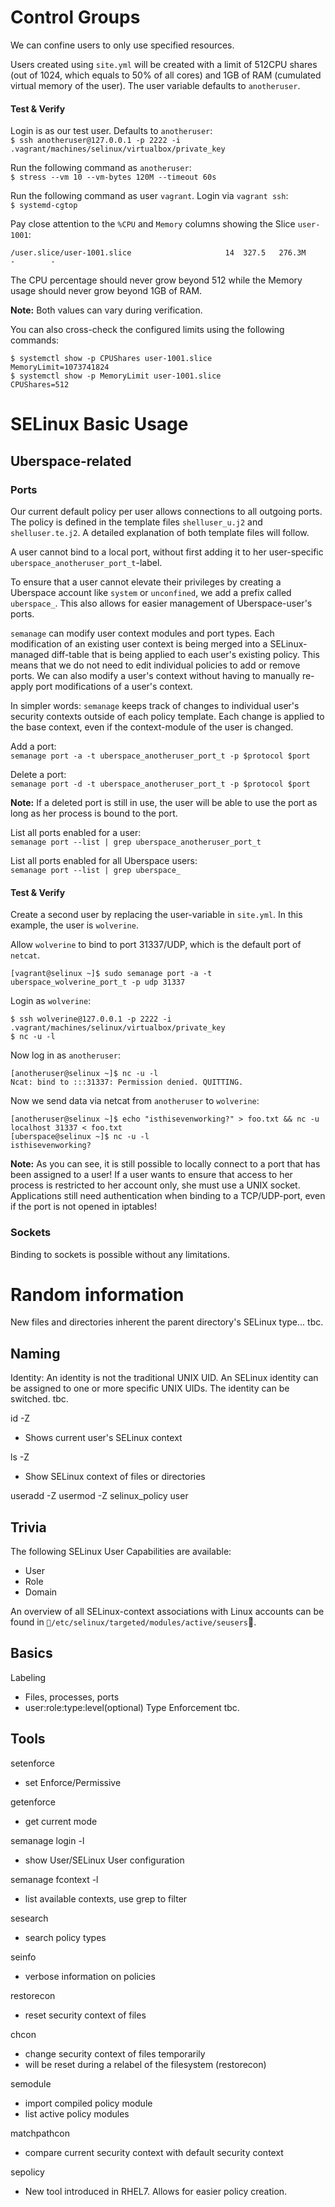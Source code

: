 # Control Groups

We can confine users to only use specified resources.

Users created using `site.yml` will be created with a limit of 512CPU shares (out of 1024, which equals to 50% of all cores) and 1GB of RAM (cumulated virtual memory of the user). The user variable defaults to `anotheruser`.

#### Test & Verify
Login is as our test user. Defaults to `anotheruser`:  
`$ ssh anotheruser@127.0.0.1 -p 2222 -i .vagrant/machines/selinux/virtualbox/private_key`

Run the following command as `anotheruser`:  
`$ stress --vm 10 --vm-bytes 120M --timeout 60s`

Run the following command as user `vagrant`. Login via `vagrant ssh`:  
`$ systemd-cgtop`

Pay close attention to the `%CPU` and `Memory` columns showing the Slice `user-1001`:

`/user.slice/user-1001.slice                     14  327.5   276.3M        -        -`

The CPU percentage should never grow beyond 512 while the Memory usage should never grow beyond 1GB of RAM.  

**Note:** Both values can vary during verification.

You can also cross-check the configured limits using the following commands:

```
$ systemctl show -p CPUShares user-1001.slice
MemoryLimit=1073741824
$ systemctl show -p MemoryLimit user-1001.slice
CPUShares=512
```

# SELinux Basic Usage

## Uberspace-related

### Ports
Our current default policy per user allows connections to all outgoing ports. The policy is defined in the template files `shelluser_u.j2` and `shelluser.te.j2`. A detailed explanation of both template files will follow.

A user cannot bind to a local port, without first adding it to her user-specific `uberspace_anotheruser_port_t`-label.

To ensure that a user cannot elevate their privileges by creating a Uberspace account like `system` or `unconfined`, we add a prefix called `uberspace_`. This also allows for easier management of Uberspace-user's ports.

`semanage` can modify user context modules and port types. Each modification of an existing user context is being merged into a SELinux-managed diff-table that is being applied to each user's existing policy. This means that we do not need to edit individual policies to add or remove ports. We can also modify a user's context without having to manually re-apply port modifications of a user's context.

In simpler words: `semanage` keeps track of changes to individual user's security contexts outside of each policy template. Each change is applied to the base context, even if the context-module of the user is changed.

Add a port:  
`semanage port -a -t uberspace_anotheruser_port_t -p $protocol $port`

Delete a port:  
`semanage port -d -t uberspace_anotheruser_port_t -p $protocol $port`

**Note:** If a deleted port is still in use, the user will be able to use the port as long as her process is bound to the port.

List all ports enabled for a user:  
`semanage port --list | grep uberspace_anotheruser_port_t`

List all ports enabled for all Uberspace users:  
`semanage port --list | grep uberspace_`

#### Test & Verify

Create a second user by replacing the user-variable in `site.yml`. In this example, the user is `wolverine`.

Allow `wolverine` to bind to port 31337/UDP, which is the default port of `netcat`.
```
[vagrant@selinux ~]$ sudo semanage port -a -t uberspace_wolverine_port_t -p udp 31337
```

Login as `wolverine`:
```
$ ssh wolverine@127.0.0.1 -p 2222 -i .vagrant/machines/selinux/virtualbox/private_key  
$ nc -u -l
```

Now log in as `anotheruser`:
```
[anotheruser@selinux ~]$ nc -u -l
Ncat: bind to :::31337: Permission denied. QUITTING.
```

Now we send data via netcat from `anotheruser` to `wolverine`:
```
[anotheruser@selinux ~]$ echo "isthisevenworking?" > foo.txt && nc -u localhost 31337 < foo.txt
[uberspace@selinux ~]$ nc -u -l
isthisevenworking?
```

**Note:** As you can see, it is still possible to locally connect to a port that has been assigned to a user! If a user wants to ensure that access to her process is restricted to her account only, she must use a UNIX socket. Applications still need authentication when binding to a TCP/UDP-port, even if the port is not opened in iptables!

### Sockets

Binding to sockets is possible without any limitations.

# Random information
New files and directories inherent the parent directory's SELinux type... tbc.

## Naming
Identity: An identity is not the traditional UNIX UID. An SELinux identity can be assigned to one or more specific UNIX UIDs. The identity can be switched. tbc.

id -Z
- Shows current user's SELinux context

ls -Z
- Show SELinux context of files or directories

useradd -Z
usermod -Z selinux_policy user

## Trivia

The following SELinux User Capabilities are available:
- User
- Role
- Domain

An overview of all SELinux-context associations with Linux accounts can be found in `/etc/selinux/targeted/modules/active/seusers`.

## Basics
Labeling
- Files, processes, ports
- user:role:type:level(optional)
Type Enforcement
tbc.

## Tools

setenforce
- set Enforce/Permissive

getenforce
- get current mode

semanage login -l
- show User/SELinux User configuration

semanage fcontext -l
- list available contexts, use grep to filter

sesearch
- search policy types

seinfo
- verbose information on policies

restorecon
- reset security context of files

chcon
- change security context of files temporarily
- will be reset during a relabel of the filesystem (restorecon)

semodule
- import compiled policy module
- list active policy modules

matchpathcon
- compare current security context with default security context

sepolicy
- New tool introduced in RHEL7. Allows for easier policy creation.
